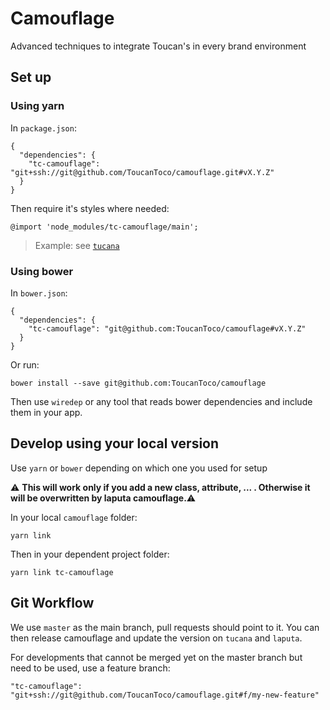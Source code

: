 # Camouflage
Advanced techniques to integrate Toucan's in every brand environment

## Set up
### Using yarn
In `package.json`:

    {
      "dependencies": {
        "tc-camouflage": "git+ssh://git@github.com/ToucanToco/camouflage.git#vX.Y.Z"
      }
    }

Then require it's styles where needed:

    @import 'node_modules/tc-camouflage/main';

> Example: see [`tucana`](https://github.com/ToucanToco/tucana)

### Using bower
In `bower.json`:

    {
      "dependencies": {
        "tc-camouflage": "git@github.com:ToucanToco/camouflage#vX.Y.Z"
      }
    }

Or run:

    bower install --save git@github.com:ToucanToco/camouflage

Then use `wiredep` or any tool that reads bower dependencies and include them
in your app.

## Develop using your local version
Use `yarn` or `bower` depending on which one you used for setup

:warning: **This will work only if you add a new class, attribute, ... . Otherwise it will be overwritten by laputa camouflage.**:warning:

In your local `camouflage` folder:

    yarn link

Then in your dependent project folder:

    yarn link tc-camouflage


## Git Workflow

We use `master` as the main branch, pull requests should point to it.
You can then release camouflage and update the version on `tucana` and `laputa`.

For developments that cannot be merged yet on the master branch but need to be used, use a feature branch:

```
"tc-camouflage": "git+ssh://git@github.com/ToucanToco/camouflage.git#f/my-new-feature"
```
